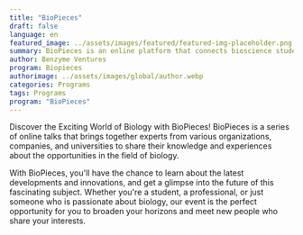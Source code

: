 ```yaml
---
title: "BioPieces"
draft: false
language: en
featured_image: ../assets/images/featured/featured-img-placeholder.png
summary: BioPieces is an online platform that connects bioscience students and researchers, providing a space for knowledge sharing and professional development. Through webinars and workshops, students can learn from industry leaders and researchers while expanding their understanding of the latest developments in the field.
author: Benzyme Ventures
program: Biopieces
authorimage: ../assets/images/global/author.webp
categories: Programs
tags: Programs
program: "BioPieces"
---
```

Discover the Exciting World of Biology with BioPieces! BioPieces is a series of online talks that brings together experts from various organizations, companies, and universities to share their knowledge and experiences about the opportunities in the field of biology.

With BioPieces, you'll have the chance to learn about the latest developments and innovations, and get a glimpse into the future of this fascinating subject. Whether you're a student, a professional, or just someone who is passionate about biology, our event is the perfect opportunity for you to broaden your horizons and meet new people who share your interests.
